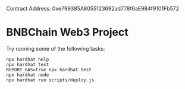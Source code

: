 Contract Address: 0xe799385A8055123692ad778f6aE984f9101Fb572


# BNBChain Web3 Project

Try running some of the following tasks:

```shell
npx hardhat help
npx hardhat test
REPORT_GAS=true npx hardhat test
npx hardhat node
npx hardhat run scripts/deploy.js
```

